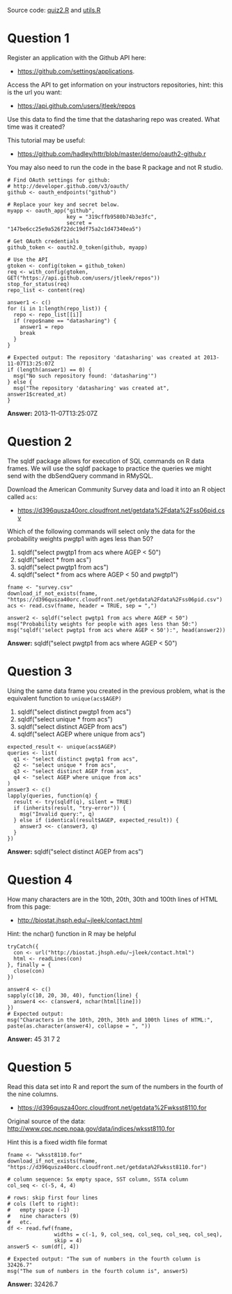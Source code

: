 Source code: [quiz2.R](https://github.com/zezutom/datasciencecoursera/blob/master/getcleandata/quiz2/quiz2.R) and [utils.R](https://github.com/zezutom/datasciencecoursera/blob/master/getcleandata/utils.R)

# Question 1
Register an application with the Github API here:
* https://github.com/settings/applications. 

Access the API to get information on your instructors repositories, hint: this is the url you want:
* https://api.github.com/users/jtleek/repos

Use this data to find the time that the datasharing repo was created. What time was it created? 

This tutorial may be useful:
* https://github.com/hadley/httr/blob/master/demo/oauth2-github.r

You may also need to run the code in the base R package and not R studio.

```
# Find OAuth settings for github:
# http://developer.github.com/v3/oauth/
github <- oauth_endpoints("github")

# Replace your key and secret below.
myapp <- oauth_app("github",
                   key = "319cffb9580b74b3e3fc",
                   secret = "147be6cc25e9a526f22dc19df75a2c1d47340ea5")

# Get OAuth credentials
github_token <- oauth2.0_token(github, myapp)

# Use the API
gtoken <- config(token = github_token)
req <- with_config(gtoken, GET("https://api.github.com/users/jtleek/repos"))
stop_for_status(req)
repo_list <- content(req)

answer1 <- c() 
for (i in 1:length(repo_list)) {
  repo <- repo_list[[i]]
  if (repo$name == "datasharing") {
    answer1 = repo
    break
  }
}

# Expected output: The repository 'datasharing' was created at 2013-11-07T13:25:07Z
if (length(answer1) == 0) {
  msg("No such repository found: 'datasharing'")
} else {
  msg("The repository 'datasharing' was created at", answer1$created_at)
}
```
__Answer:__ 2013-11-07T13:25:07Z

# Question 2
The sqldf package allows for execution of SQL commands on R data frames. We will use the sqldf package 
to practice the queries we might send with the dbSendQuery command in RMySQL. 

Download the American Community Survey data and load it into an R object called ```acs```:
* https://d396qusza40orc.cloudfront.net/getdata%2Fdata%2Fss06pid.csv

Which of the following commands will select only the data for the probability weights pwgtp1 with ages less than 50?

1. sqldf("select pwgtp1 from acs where AGEP < 50")
2. sqldf("select * from acs")
3. sqldf("select pwgtp1 from acs")
4. sqldf("select * from acs where AGEP < 50 and pwgtp1")

```
fname <- "survey.csv"
download_if_not_exists(fname, "https://d396qusza40orc.cloudfront.net/getdata%2Fdata%2Fss06pid.csv")
acs <- read.csv(fname, header = TRUE, sep = ",")

answer2 <- sqldf("select pwgtp1 from acs where AGEP < 50")
msg("Probability weights for people with ages less than 50:")
msg("sqldf('select pwgtp1 from acs where AGEP < 50'):", head(answer2))
```
__Answer:__ sqldf("select pwgtp1 from acs where AGEP < 50")

# Question 3
Using the same data frame you created in the previous problem, what is the equivalent function to ```unique(acs$AGEP)```

1. sqldf("select distinct pwgtp1 from acs")
2. sqldf("select unique * from acs")
3. sqldf("select distinct AGEP from acs")
4. sqldf("select AGEP where unique from acs")

```
expected_result <- unique(acs$AGEP)
queries <- list(
  q1 <- "select distinct pwgtp1 from acs",
  q2 <- "select unique * from acs",
  q3 <- "select distinct AGEP from acs",
  q4 <- "select AGEP where unique from acs"
)
answer3 <- c()
lapply(queries, function(q) {
  result <- try(sqldf(q), silent = TRUE)
  if (inherits(result, "try-error")) {
    msg("Invalid query:", q)
  } else if (identical(result$AGEP, expected_result)) {
    answer3 <<- c(answer3, q)  
  }
})
```
__Answer:__ sqldf("select distinct AGEP from acs")

# Question 4
How many characters are in the 10th, 20th, 30th and 100th lines of HTML from this page: 
* http://biostat.jhsph.edu/~jleek/contact.html 

Hint: the nchar() function in R may be helpful

```
tryCatch({
  con <- url("http://biostat.jhsph.edu/~jleek/contact.html")
  html <- readLines(con)
}, finally = {
  close(con)
})

answer4 <- c()
sapply(c(10, 20, 30, 40), function(line) {
  answer4 <<- c(answer4, nchar(html[line]))
})
# Expected output: 
msg("Characters in the 10th, 20th, 30th and 100th lines of HTML:", paste(as.character(answer4), collapse = ", "))
```
__Answer:__ 45 31 7 2

# Question 5
Read this data set into R and report the sum of the numbers in the fourth of the nine columns. 
* https://d396qusza40orc.cloudfront.net/getdata%2Fwksst8110.for 

Original source of the data: http://www.cpc.ncep.noaa.gov/data/indices/wksst8110.for 

Hint this is a fixed width file format

```
fname <- "wksst8110.for"
download_if_not_exists(fname, "https://d396qusza40orc.cloudfront.net/getdata%2Fwksst8110.for")

# column sequence: 5x empty space, SST column, SSTA column
col_seq <- c(-5, 4, 4)

# rows: skip first four lines 
# cols (left to right): 
#   empty space (-1) 
#   nine characters (9) 
#   etc.
df <- read.fwf(fname, 
               widths = c(-1, 9, col_seq, col_seq, col_seq, col_seq),
               skip = 4)
answer5 <- sum(df[, 4])

# Expected output: "The sum of numbers in the fourth column is 32426.7"
msg("The sum of numbers in the fourth column is", answer5)
```
__Answer:__ 32426.7
